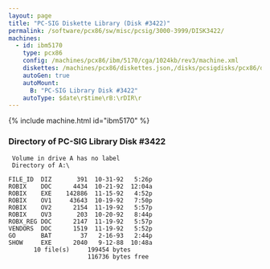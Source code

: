 ```yaml
---
layout: page
title: "PC-SIG Diskette Library (Disk #3422)"
permalink: /software/pcx86/sw/misc/pcsig/3000-3999/DISK3422/
machines:
  - id: ibm5170
    type: pcx86
    config: /machines/pcx86/ibm/5170/cga/1024kb/rev3/machine.xml
    diskettes: /machines/pcx86/diskettes.json,/disks/pcsigdisks/pcx86/diskettes.json
    autoGen: true
    autoMount:
      B: "PC-SIG Library Disk #3422"
    autoType: $date\r$time\rB:\rDIR\r
---
```


{% include machine.html id="ibm5170" %}

### Directory of PC-SIG Library Disk #3422

     Volume in drive A has no label
     Directory of A:\

    FILE_ID  DIZ       391  10-31-92   5:26p
    ROBIX    DOC      4434  10-21-92  12:04a
    ROBIX    EXE    142886  11-15-92   4:52p
    ROBIX    OV1     43643  10-19-92   7:50p
    ROBIX    OV2      2154  11-19-92   5:57p
    ROBIX    OV3       203  10-20-92   8:44p
    ROBX_REG DOC      2147  11-19-92   5:57p
    VENDORS  DOC      1519  11-19-92   5:52p
    GO       BAT        37   2-16-93   2:44p
    SHOW     EXE      2040   9-12-88  10:48a
           10 file(s)     199454 bytes
                          116736 bytes free
